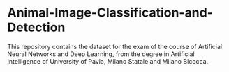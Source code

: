 # Animal-Image-Classification-and-Detection
This repository contains the dataset for the exam of the course of Artificial Neural Networks and Deep Learning, from the degree in Artificial Intelligence of University of Pavia, Milano Statale and Milano Bicocca.
